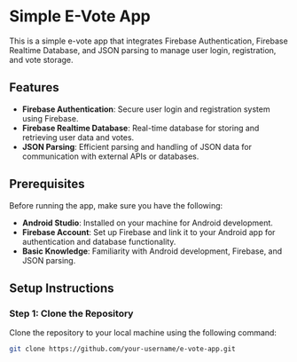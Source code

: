 # Simple E-Vote App

This is a simple e-vote app that integrates Firebase Authentication, Firebase Realtime Database, and JSON parsing to manage user login, registration, and vote storage.

## Features

- **Firebase Authentication**: Secure user login and registration system using Firebase.
- **Firebase Realtime Database**: Real-time database for storing and retrieving user data and votes.
- **JSON Parsing**: Efficient parsing and handling of JSON data for communication with external APIs or databases.

## Prerequisites

Before running the app, make sure you have the following:

- **Android Studio**: Installed on your machine for Android development.
- **Firebase Account**: Set up Firebase and link it to your Android app for authentication and database functionality.
- **Basic Knowledge**: Familiarity with Android development, Firebase, and JSON parsing.

## Setup Instructions

### Step 1: Clone the Repository

Clone the repository to your local machine using the following command:

```bash
git clone https://github.com/your-username/e-vote-app.git
